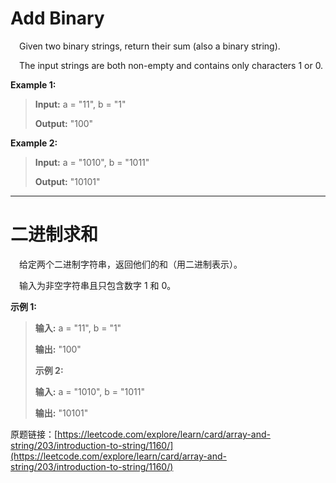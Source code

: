 # Add Binary

&emsp;Given two binary strings, return their sum (also a binary string).

&emsp;The input strings are both non-empty and contains only characters 1 or 0.

**Example 1:**

>**Input:** a = "11", b = "1"
>
>**Output:** "100"

**Example 2:**

>**Input:** a = "1010", b = "1011"
>
>**Output:** "10101"
>



--------------------------------------

# 二进制求和
&emsp;给定两个二进制字符串，返回他们的和（用二进制表示）。

&emsp;输入为非空字符串且只包含数字 1 和 0。

**示例 1:**

>**输入:** a = "11", b = "1"
>
>**输出:** "100"
>
>**示例 2:**
>
>**输入:** a = "1010", b = "1011"
>
>**输出:** "10101"
>

原题链接：[https://leetcode.com/explore/learn/card/array-and-string/203/introduction-to-string/1160/](https://leetcode.com/explore/learn/card/array-and-string/203/introduction-to-string/1160/)